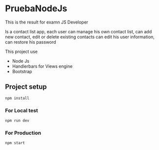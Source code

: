 # PruebaNodeJs

This is the result for examn JS Developer

Is a contact list app, each user can manage his own contact list, can add new contact, edit or delete existing contacts
can edit his user information, can restore his password

This project use

- Node Js
- Handlerbars for Views engine
- Bootstrap

## Project setup
```
npm install
```

### For Local test
```
npm run dev
```

### For Production
```
npm start
```
